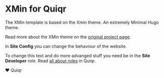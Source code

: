 # XMin for Quiqr

The XMin template is based on the Xmin theme. An extremely Minimal Hugo theme.

Read more about the XMin theme on the [original project page](https://github.com/yihui/hugo-xmin).

In **Site Config** you can change the behaviour of the website. 

To change this text and do more advanged stuff you need be in the **Site Developer** role. Read [all about roles](https://book.quiqr.org/docs/15-site-and-cms-development/01-user-roles/) in Quiqr.

❤️ Quiqr